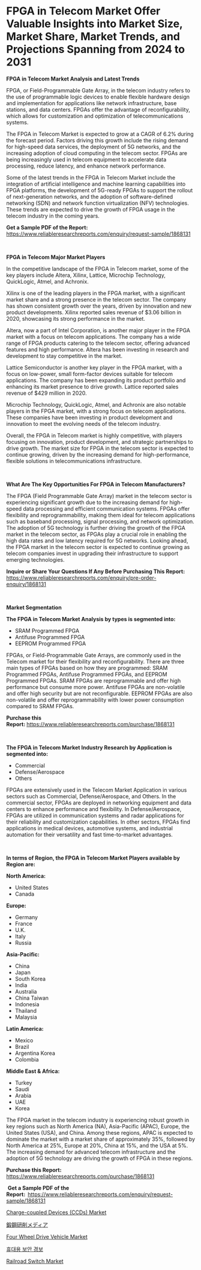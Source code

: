 <p><h1>FPGA in Telecom Market Offer Valuable Insights into Market Size, Market Share, Market Trends, and Projections Spanning from 2024 to 2031</h1></p><p><strong>FPGA in Telecom Market Analysis and Latest Trends</strong></p>
<p><p>FPGA, or Field-Programmable Gate Array, in the telecom industry refers to the use of programmable logic devices to enable flexible hardware design and implementation for applications like network infrastructure, base stations, and data centers. FPGAs offer the advantage of reconfigurability, which allows for customization and optimization of telecommunications systems.</p><p>The FPGA in Telecom Market is expected to grow at a CAGR of 6.2% during the forecast period. Factors driving this growth include the rising demand for high-speed data services, the deployment of 5G networks, and the increasing adoption of cloud computing in the telecom sector. FPGAs are being increasingly used in telecom equipment to accelerate data processing, reduce latency, and enhance network performance.</p><p>Some of the latest trends in the FPGA in Telecom Market include the integration of artificial intelligence and machine learning capabilities into FPGA platforms, the development of 5G-ready FPGAs to support the rollout of next-generation networks, and the adoption of software-defined networking (SDN) and network function virtualization (NFV) technologies. These trends are expected to drive the growth of FPGA usage in the telecom industry in the coming years.</p></p>
<p><strong>Get a Sample PDF of the Report:&nbsp;</strong> <a href="https://www.reliableresearchreports.com/enquiry/request-sample/1868131">https://www.reliableresearchreports.com/enquiry/request-sample/1868131</a></p>
<p>&nbsp;</p>
<p><strong>FPGA in Telecom Major Market Players</strong></p>
<p><p>In the competitive landscape of the FPGA in Telecom market, some of the key players include Altera, Xilinx, Lattice, Microchip Technology, QuickLogic, Atmel, and Achronix. </p><p>Xilinx is one of the leading players in the FPGA market, with a significant market share and a strong presence in the telecom sector. The company has shown consistent growth over the years, driven by innovation and new product developments. Xilinx reported sales revenue of $3.06 billion in 2020, showcasing its strong performance in the market.</p><p>Altera, now a part of Intel Corporation, is another major player in the FPGA market with a focus on telecom applications. The company has a wide range of FPGA products catering to the telecom sector, offering advanced features and high performance. Altera has been investing in research and development to stay competitive in the market.</p><p>Lattice Semiconductor is another key player in the FPGA market, with a focus on low-power, small form-factor devices suitable for telecom applications. The company has been expanding its product portfolio and enhancing its market presence to drive growth. Lattice reported sales revenue of $429 million in 2020.</p><p>Microchip Technology, QuickLogic, Atmel, and Achronix are also notable players in the FPGA market, with a strong focus on telecom applications. These companies have been investing in product development and innovation to meet the evolving needs of the telecom industry.</p><p>Overall, the FPGA in Telecom market is highly competitive, with players focusing on innovation, product development, and strategic partnerships to drive growth. The market size for FPGA in the telecom sector is expected to continue growing, driven by the increasing demand for high-performance, flexible solutions in telecommunications infrastructure.</p></p>
<p>&nbsp;</p>
<p><strong>What Are The Key Opportunities For FPGA in Telecom Manufacturers?</strong></p>
<p><p>The FPGA (Field Programmable Gate Array) market in the telecom sector is experiencing significant growth due to the increasing demand for high-speed data processing and efficient communication systems. FPGAs offer flexibility and reprogrammability, making them ideal for telecom applications such as baseband processing, signal processing, and network optimization. The adoption of 5G technology is further driving the growth of the FPGA market in the telecom sector, as FPGAs play a crucial role in enabling the high data rates and low latency required for 5G networks. Looking ahead, the FPGA market in the telecom sector is expected to continue growing as telecom companies invest in upgrading their infrastructure to support emerging technologies.</p></p>
<p><strong>Inquire or Share Your Questions If Any Before Purchasing This Report:</strong> <a href="https://www.reliableresearchreports.com/enquiry/pre-order-enquiry/1868131">https://www.reliableresearchreports.com/enquiry/pre-order-enquiry/1868131</a></p>
<p>&nbsp;</p>
<p><strong>Market Segmentation</strong></p>
<p><strong>The FPGA in Telecom Market Analysis by types is segmented into:</strong></p>
<p><ul><li>SRAM Programmed FPGA</li><li>Antifuse Programmed FPGA</li><li>EEPROM Programmed FPGA</li></ul></p>
<p><p>FPGAs, or Field-Programmable Gate Arrays, are commonly used in the Telecom market for their flexibility and reconfigurability. There are three main types of FPGAs based on how they are programmed: SRAM Programmed FPGAs, Antifuse Programmed FPGAs, and EEPROM Programmed FPGAs. SRAM FPGAs are reprogrammable and offer high performance but consume more power. Antifuse FPGAs are non-volatile and offer high security but are not reconfigurable. EEPROM FPGAs are also non-volatile and offer reprogrammability with lower power consumption compared to SRAM FPGAs.</p></p>
<p><strong>Purchase this Report:&nbsp;</strong><a href="https://www.reliableresearchreports.com/purchase/1868131">https://www.reliableresearchreports.com/purchase/1868131</a></p>
<p>&nbsp;</p>
<p><strong>The FPGA in Telecom Market Industry Research by Application is segmented into:</strong></p>
<p><ul><li>Commercial</li><li>Defense/Aerospace</li><li>Others</li></ul></p>
<p><p>FPGAs are extensively used in the Telecom Market Application in various sectors such as Commercial, Defense/Aerospace, and Others. In the commercial sector, FPGAs are deployed in networking equipment and data centers to enhance performance and flexibility. In Defense/Aerospace, FPGAs are utilized in communication systems and radar applications for their reliability and customization capabilities. In other sectors, FPGAs find applications in medical devices, automotive systems, and industrial automation for their versatility and fast time-to-market advantages.</p></p>
<p>&nbsp;</p>
<p><strong>In terms of Region, the FPGA in Telecom Market Players available by Region are:</strong></p>
<p>
    <p> <strong> North America: </strong>
        <ul>
            <li>United States</li>
            <li>Canada</li>
        </ul>
        </p> 
    <p> <strong> Europe: </strong>
        <ul>
            <li>Germany</li>
            <li>France</li>
            <li>U.K.</li>
            <li>Italy</li>
            <li>Russia</li>
        </ul>
        </p> 
    <p> <strong> Asia-Pacific: </strong>
        <ul>
            <li>China</li>
            <li>Japan</li>
            <li>South Korea</li>
            <li>India</li>
            <li>Australia</li>
            <li>China Taiwan</li>
            <li>Indonesia</li>
            <li>Thailand</li>
            <li>Malaysia</li>
        </ul>
        </p> 
    <p> <strong> Latin America: </strong>
        <ul>
            <li>Mexico</li>
            <li>Brazil</li>
            <li>Argentina Korea</li>
            <li>Colombia</li>
        </ul>
        </p> 
    <p> <strong> Middle East & Africa: </strong>
        <ul>
            <li>Turkey</li>
            <li>Saudi</li>
            <li>Arabia</li>
            <li>UAE</li>
            <li>Korea</li>
        </ul>
    </p>
    </p>
<p><p>The FPGA market in the telecom industry is experiencing robust growth in key regions such as North America (NA), Asia-Pacific (APAC), Europe, the United States (USA), and China. Among these regions, APAC is expected to dominate the market with a market share of approximately 35%, followed by North America at 25%, Europe at 20%, China at 15%, and the USA at 5%. The increasing demand for advanced telecom infrastructure and the adoption of 5G technology are driving the growth of FPGA in these regions.</p></p>
<p><strong>Purchase this Report: </strong><a href="https://www.reliableresearchreports.com/purchase/1868131">https://www.reliableresearchreports.com/purchase/1868131</a></p>
<p>&nbsp;<strong>Get a Sample PDF of the Report:&nbsp;&nbsp;</strong><a href="https://www.reliableresearchreports.com/enquiry/request-sample/1868131">https://www.reliableresearchreports.com/enquiry/request-sample/1868131</a></p>
<p><strong></strong></p>
<p><p><a href="https://github.com/wusalecollins540tpqoz/Market-Research-Report-List-1/blob/main/charge-coupled-devices-ccds-market.md">Charge-coupled Devices (CCDs) Market</a></p><p><a href="https://medium.com/@jasohung45456/%E9%8D%9B%E9%80%A0%E3%81%95%E3%82%8C%E3%81%9F%E9%8B%BC%E8%A3%BD%E7%A0%94%E5%89%8A%E5%AA%92%E4%BD%93%E5%B8%82%E5%A0%B4%E3%81%AE%E8%A6%8F%E6%A8%A1%E3%81%A8%E5%B8%82%E5%A0%B4%E5%8B%95%E5%90%91-%E5%AE%8C%E5%85%A8%E3%81%AA%E6%A5%AD%E7%95%8C%E6%A6%82%E8%A6%81-2024%E5%B9%B4%E3%81%8B%E3%82%892031%E5%B9%B4%E3%81%BE%E3%81%A7-e635c50f18fb">鍛鋼研削メディア</a></p><p><a href="https://issuu.com/reportprime-2/docs/four-wheel-drive-vehicle-market-size-2030.pptx">Four Wheel Drive Vehicle Market</a></p><p><a href="https://github.com/royErdmtyan906778/Market-Research-Report-List-1/blob/main/773904512702.md">휴대용 보안 경보</a></p><p><a href="https://issuu.com/reportprime-2/docs/railroad-switch-market-size-2030.pptx">Railroad Switch Market</a></p></p>